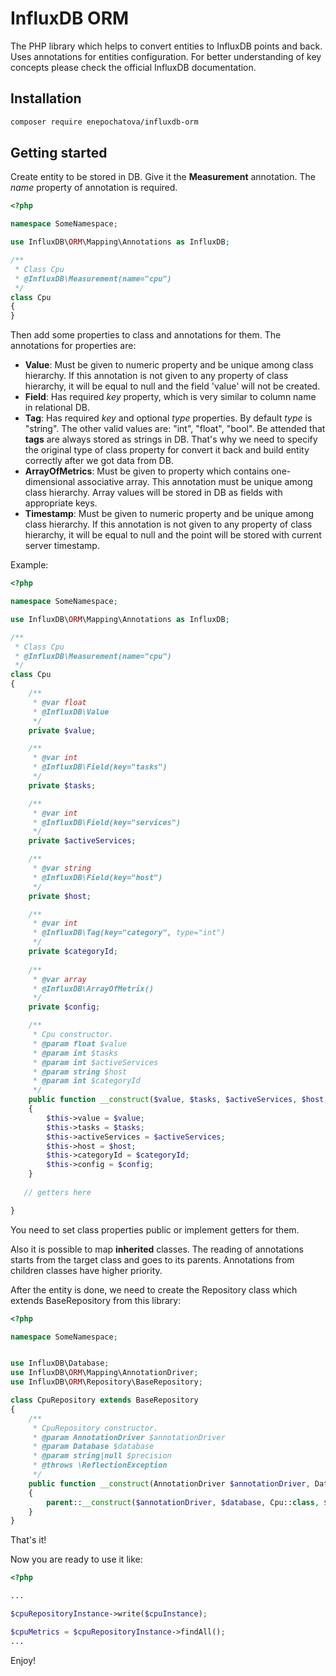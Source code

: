 # InfluxDB ORM
The PHP library which helps to convert entities to InfluxDB points and back. 
Uses annotations for entities configuration. 
For better understanding of key concepts please check the official InfluxDB documentation.

## Installation

```bash
composer require enepochatova/influxdb-orm
```

## Getting started

Create entity to be stored in DB. Give it the <b>Measurement</b> annotation. The <i>name</i> property of annotation is required.

```php
<?php

namespace SomeNamespace;

use InfluxDB\ORM\Mapping\Annotations as InfluxDB;

/**
 * Class Cpu
 * @InfluxDB\Measurement(name="cpu")
 */
class Cpu
{
}
```

Then add some properties to class and annotations for them. 
The annotations for properties are:
 - <b>Value</b>: Must be given to numeric property and be unique among class hierarchy. 
 If this annotation is not given to any property of class hierarchy, 
 it will be equal to null and the field 'value' will not be created.
 - <b>Field</b>: Has required <i>key</i> property, which is very similar to column name in relational DB.
 - <b>Tag</b>: Has required <i>key</i> and optional <i>type</i> properties. By default <i>type</i> is "string". 
  The other valid values are: "int", "float", "bool". 
  Be attended that <b>tags</b> are always stored as strings in DB. 
  That's why we need to specify the original type of class property for convert it back 
  and build entity correctly after we got data from DB.
 - <b>ArrayOfMetrics</b>:  Must be given to property which contains one-dimensional associative array. 
 This annotation must be unique among class hierarchy. Array values will be stored in DB as fields with appropriate keys.
 - <b>Timestamp</b>: Must be given to numeric property and be unique among class hierarchy. 
 If this annotation is not given to any property of class hierarchy, 
 it will be equal to null and the point will be stored with current server timestamp.
 
 Example:
 
```php
<?php

namespace SomeNamespace;

use InfluxDB\ORM\Mapping\Annotations as InfluxDB;

/**
 * Class Cpu
 * @InfluxDB\Measurement(name="cpu")
 */
class Cpu
{
    /**
     * @var float
     * @InfluxDB\Value
     */
    private $value;

    /**
     * @var int
     * @InfluxDB\Field(key="tasks")
     */
    private $tasks;

    /**
     * @var int
     * @InfluxDB\Field(key="services")
     */
    private $activeServices;

    /**
     * @var string
     * @InfluxDB\Field(key="host")
     */
    private $host;

    /**
     * @var int
     * @InfluxDB\Tag(key="category", type="int")
     */
    private $categoryId;
    
    /**
     * @var array
     * @InfluxDB\ArrayOfMetrix()
     */
    private $config;

    /**
     * Cpu constructor.
     * @param float $value
     * @param int $tasks
     * @param int $activeServices
     * @param string $host
     * @param int $categoryId
     */
    public function __construct($value, $tasks, $activeServices, $host, $categoryId, $config)
    {
        $this->value = $value;
        $this->tasks = $tasks;
        $this->activeServices = $activeServices;
        $this->host = $host;
        $this->categoryId = $categoryId;
        $this->config = $config;
    }
    
   // getters here

}

```

<aside class="notice">
You need to set class properties public or implement getters for them.
</aside>


Also it is possible to map <b>inherited</b> classes. 
The reading of annotations starts from the target class and goes to its parents.
Annotations from children classes have higher priority.

After the entity is done, we need to create the Repository class which extends BaseRepository from this library: 

```php
<?php

namespace SomeNamespace;


use InfluxDB\Database;
use InfluxDB\ORM\Mapping\AnnotationDriver;
use InfluxDB\ORM\Repository\BaseRepository;

class CpuRepository extends BaseRepository
{
    /**
     * CpuRepository constructor.
     * @param AnnotationDriver $annotationDriver
     * @param Database $database
     * @param string|null $precision
     * @throws \ReflectionException
     */
    public function __construct(AnnotationDriver $annotationDriver, Database $database, string $precision = null)
    {
        parent::__construct($annotationDriver, $database, Cpu::class, $precision);
    }
}
```

That's it!

Now you are ready to use it like: 

```php
<?php

...

$cpuRepositoryInstance->write($cpuInstance);

$cpuMetrics = $cpuRepositoryInstance->findAll();
... 
```


Enjoy!





